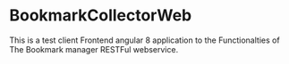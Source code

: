 # BookmarkCollectorWeb

This is a test client Frontend angular 8 application
to the Functionalties of The Bookmark manager RESTFul webservice. 
